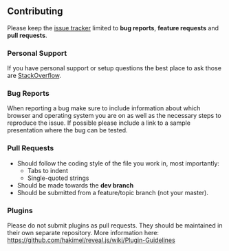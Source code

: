## Contributing

Please keep the [issue tracker](http://github.com/hakimel/reveal.js/issues) limited to **bug reports**, **feature requests** and **pull requests**.


### Personal Support
If you have personal support or setup questions the best place to ask those are [StackOverflow](http://stackoverflow.com/questions/tagged/reveal.js).


### Bug Reports
When reporting a bug make sure to include information about which browser and operating system you are on as well as the necessary steps to reproduce the issue. If possible please include a link to a sample presentation where the bug can be tested.


### Pull Requests
- Should follow the coding style of the file you work in, most importantly:
  - Tabs to indent
  - Single-quoted strings
- Should be made towards the **dev branch**
- Should be submitted from a feature/topic branch (not your master).


### Plugins
Please do not submit plugins as pull requests. They should be maintained in their own separate repository. More information here: https://github.com/hakimel/reveal.js/wiki/Plugin-Guidelines
